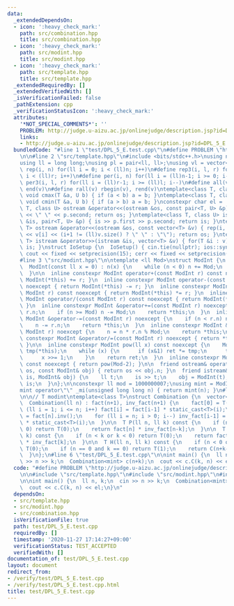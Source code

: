 ```yaml
---
data:
  _extendedDependsOn:
  - icon: ':heavy_check_mark:'
    path: src/combination.hpp
    title: src/combination.hpp
  - icon: ':heavy_check_mark:'
    path: src/modint.hpp
    title: src/modint.hpp
  - icon: ':heavy_check_mark:'
    path: src/template.hpp
    title: src/template.hpp
  _extendedRequiredBy: []
  _extendedVerifiedWith: []
  _isVerificationFailed: false
  _pathExtension: cpp
  _verificationStatusIcon: ':heavy_check_mark:'
  attributes:
    '*NOT_SPECIAL_COMMENTS*': ''
    PROBLEM: http://judge.u-aizu.ac.jp/onlinejudge/description.jsp?id=DPL_5_E
    links:
    - http://judge.u-aizu.ac.jp/onlinejudge/description.jsp?id=DPL_5_E
  bundledCode: "#line 1 \"test/DPL_5_E.test.cpp\"\n#define PROBLEM \"http://judge.u-aizu.ac.jp/onlinejudge/description.jsp?id=DPL_5_E\"\
    \n\n#line 2 \"src/template.hpp\"\n#include <bits/stdc++.h>\nusing namespace std;\n\
    using ll = long long;\nusing pl = pair<ll, ll>;\nusing vl = vector<ll>;\n#define\
    \ rep(i, n) for(ll i = 0; i < (ll)n; i++)\n#define rep3(i, l, r) for(ll i = l;\
    \ i < (ll)r; i++)\n#define per(i, n) for(ll i = (ll)n-1; i >= 0; i--)\n#define\
    \ per3(i, l, r) for(ll i = (ll)r-1; i >= (ll)l; i--)\n#define all(v) begin(v),\
    \ end(v)\n#define rall(v) rbegin(v), rend(v)\ntemplate<class T, class U> inline\
    \ void cmax(T &a, U b) { if (a < b) a = b; }\ntemplate<class T, class U> inline\
    \ void cmin(T &a, U b) { if (a > b) a = b; }\nconstexpr char el = '\\n';\ntemplate<class\
    \ T, class U> ostream &operator<<(ostream &os, const pair<T, U> &p) { os << p.first\
    \ << \" \" << p.second; return os; }\ntemplate<class T, class U> istream &operator>>(istream\
    \ &is, pair<T, U> &p) { is >> p.first >> p.second; return is; }\ntemplate<class\
    \ T> ostream &operator<<(ostream &os, const vector<T> &v) { rep(i, v.size()) os\
    \ << v[i] << (i+1 != (ll)v.size() ? \" \" : \"\"); return os; }\ntemplate<class\
    \ T> istream &operator>>(istream &is, vector<T> &v) { for(T &i : v) is >> i; return\
    \ is; }\nstruct IoSetup {\n  IoSetup() { cin.tie(nullptr); ios::sync_with_stdio(false);\
    \ cout << fixed << setprecision(15); cerr << fixed << setprecision(15); }\n} io_setup;\n\
    #line 3 \"src/modint.hpp\"\n\ntemplate <ll Mod>\nstruct ModInt {\n  ll n;\n\n\
    \  ModInt(const ll x = 0) : n(x) {\n    while (n < 0) n += Mod;\n    n %= Mod;\n\
    \  }\n\n  inline constexpr ModInt operator+(const ModInt r) const noexcept { return\
    \ ModInt(*this) += r; }\n  inline constexpr ModInt operator-(const ModInt r) const\
    \ noexcept { return ModInt(*this) -= r; }\n  inline constexpr ModInt operator*(const\
    \ ModInt r) const noexcept { return ModInt(*this) *= r; }\n  inline constexpr\
    \ ModInt operator/(const ModInt r) const noexcept { return ModInt(*this) /= r;\
    \ }\n  inline constexpr ModInt &operator+=(const ModInt r) noexcept {\n    n +=\
    \ r.n;\n    if (n >= Mod) n -= Mod;\n    return *this;\n  }\n  inline constexpr\
    \ ModInt &operator-=(const ModInt r) noexcept {\n    if (n < r.n) n += Mod;\n\
    \    n -= r.n;\n    return *this;\n  }\n  inline constexpr ModInt &operator*=(const\
    \ ModInt r) noexcept {\n    n = n * r.n % Mod;\n    return *this;\n  }\n  inline\
    \ constexpr ModInt &operator/=(const ModInt r) noexcept { return *this *= r.inv();\
    \ }\n\n  inline constexpr ModInt pow(ll x) const noexcept {\n    ModInt<Mod> ret(1),\
    \ tmp(*this);\n    while (x) {\n      if (x&1) ret *= tmp;\n      tmp *= tmp;\n\
    \      x >>= 1;\n    }\n    return ret;\n  }\n  inline constexpr ModInt inv()\
    \ const noexcept { return pow(Mod-2); }\n\n  friend ostream& operator<<(ostream&\
    \ os, const ModInt& obj) { return os << obj.n; }\n  friend istream& operator>>(istream&\
    \ is, ModInt& obj) {\n    ll t;\n    is >> t;\n    obj = ModInt(t);\n    return\
    \ is;\n  }\n};\n\nconstexpr ll mod = 1000000007;\nusing mint = ModInt<mod>;\n\
    mint operator\"\" _mi(unsigned long long n) { return mint(n); }\n#line 3 \"src/combination.hpp\"\
    \n\n// T modint\ntemplate<class T>\nstruct Combination {\n  vector<T> fact, inv_fact;\n\
    \  Combination(ll n) : fact(n+1), inv_fact(n+1) {\n    fact[0] = T(1);\n    for\
    \ (ll i = 1; i <= n; i++) fact[i] = fact[i-1] * static_cast<T>(i);\n    inv_fact[n]\
    \ = fact[n].inv();\n    for (ll i = n; i > 0; i--) inv_fact[i-1] = inv_fact[i]\
    \ * static_cast<T>(i);\n  }\n\n  T P(ll n, ll k) const {\n    if (n < k or k <\
    \ 0) return T(0);\n    return fact[n] * inv_fact[n-k];\n  }\n\n  T C(ll n, ll\
    \ k) const {\n    if (n < k or k < 0) return T(0);\n    return fact[n] * inv_fact[n-k]\
    \ * inv_fact[k];\n  }\n\n  T H(ll n, ll k) const {\n    if (n < 0 or k < 0) return\
    \ T(0);\n    if (n == 0 and k == 0) return T(1);\n    return C(n+k-1, n-1);\n\
    \  }\n};\n#line 6 \"test/DPL_5_E.test.cpp\"\n\nint main() {\n  ll n, k;\n  cin\
    \ >> n >> k;\n  Combination<mint> c(n+k);\n  cout << c.C(k, n) << el;\n}\n"
  code: "#define PROBLEM \"http://judge.u-aizu.ac.jp/onlinejudge/description.jsp?id=DPL_5_E\"\
    \n\n#include \"src/template.hpp\"\n#include \"src/modint.hpp\"\n#include \"src/combination.hpp\"\
    \n\nint main() {\n  ll n, k;\n  cin >> n >> k;\n  Combination<mint> c(n+k);\n\
    \  cout << c.C(k, n) << el;\n}\n"
  dependsOn:
  - src/template.hpp
  - src/modint.hpp
  - src/combination.hpp
  isVerificationFile: true
  path: test/DPL_5_E.test.cpp
  requiredBy: []
  timestamp: '2020-11-27 17:14:27+09:00'
  verificationStatus: TEST_ACCEPTED
  verifiedWith: []
documentation_of: test/DPL_5_E.test.cpp
layout: document
redirect_from:
- /verify/test/DPL_5_E.test.cpp
- /verify/test/DPL_5_E.test.cpp.html
title: test/DPL_5_E.test.cpp
---
```

